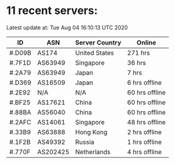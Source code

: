 # 11 recent servers:

Latest update at: Tue Aug 04 16:10:13 UTC 2020

| ID | ASN | Server Country | Online |
| -- | --- | -------------- | ------ |
| #.D09B | AS174 | United States | 271 hrs |
| #.7F1D | AS63949 | Singapore | 36 hrs |
| #.2A79 | AS63949 | Japan | 7 hrs |
| #.D369 | AS16509 | Japan | 6 hrs offline |
| #.2E92 | N/A | N/A | 60 hrs offline |
| #.BF25 | AS17621 | China | 60 hrs offline |
| #.88BA | AS56040 | China | 60 hrs offline |
| #.2AFC | AS14061 | Singapore | 48 hrs offline |
| #.33B9 | AS63888 | Hong Kong | 2 hrs offline |
| #.1F2B | AS49392 | Russia | 1 hrs offline |
| #.770F | AS202425 | Netherlands | 4 hrs offline |

